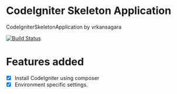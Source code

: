 CodeIgniter Skeleton Application
==================================
CodeIgniterSkeletonApplication by vrkansagara

[![Build Status](https://travis-ci.org/vrkansagara/CodeIgniterSkeletonApplication.svg?branch=dev)](https://travis-ci.org/vrkansagara/CodeIgniterSkeletonApplication)

Features added
===============
- [x] Install CodeIgniter using composer
- [x]  Environment specific settings.